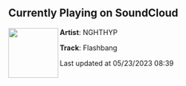 ## Currently Playing on SoundCloud

[<img align="left" width="100" src="https://i1.sndcdn.com/artworks-CMvILARTE9nuhMio-qDFCwg-t500x500.jpg">](https://soundcloud.com/nghthyp/flashbang)

**Artist**: NGHTHYP 

**Track**: Flashbang

Last updated at 05/23/2023 08:39
